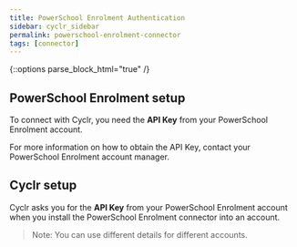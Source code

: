 ```yaml
---
title: PowerSchool Enrolment Authentication
sidebar: cyclr_sidebar
permalink: powerschool-enrolment-connector
tags: [connector]
---
```

{::options parse_block_html="true" /}
<section class="card">


## PowerSchool Enrolment setup

To connect with Cyclr, you need the **API Key** from your PowerSchool Enrolment account.

For more information on how to obtain the API Key, contact your PowerSchool Enrolment account manager.
  
</section>
<section class="card">
  
## Cyclr setup

Cyclr asks you for the **API Key** from your PowerSchool Enrolment account when you install the PowerSchool Enrolment connector into an account.

> Note: You can use different details for different accounts.
</section>
